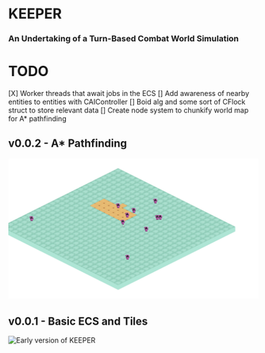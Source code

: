 # KEEPER

### An Undertaking of a Turn-Based Combat World Simulation

# TODO
[X] Worker threads that await jobs in the ECS
[] Add awareness of nearby entities to entities with CAIController
[] Boid alg and some sort of CFlock struct to store relevant data
[] Create node system to chunkify world map for A* pathfinding

## v0.0.2 - A* Pathfinding
![A* took way too long](./docs/res/0.0.2.gif)

## v0.0.1 - Basic ECS and Tiles
![Early version of KEEPER](./docs/res/0.0.1.gif)